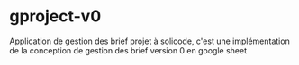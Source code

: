 # gproject-v0

Application de gestion des brief projet à solicode, c'est une implémentation de la conception de gestion des brief version 0 en google sheet
